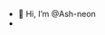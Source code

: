 - 👋 Hi, I’m @Ash-neon
- <!---👀 I’m interested in ...
- 🌱 I’m currently learning ...
- 💞️ I’m looking to collaborate on ...
- 📫 How to reach me ...
--->

<!---
Ash-neon/Ash-neon is a ✨ special ✨ repository because its `README.md` (this file) appears on your GitHub profile.
You can click the Preview link to take a look at your changes.
--->

